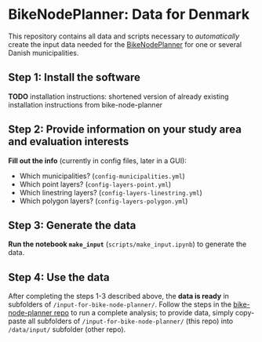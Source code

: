 # BikeNodePlanner: Data for Denmark

This repository contains all data and scripts necessary to _automatically_ create the input data needed for the [BikeNodePlanner](https://github.com/anastassiavybornova/bike-node-planner) for one or several Danish municipalities.

## Step 1: Install the software

**TODO** installation instructions: shortened version of already existing installation instructions from bike-node-planner

## Step 2: Provide information on your study area and evaluation interests

**Fill out the info** (currently in config files, later in a GUI):
* Which municipalities? (`config-municipalities.yml`)
* Which point layers? (`config-layers-point.yml`)
* Which linestring layers? (`config-layers-linestring.yml`)
* Which polygon layers? (`config-layers-polygon.yml`)

## Step 3: Generate the data

**Run the notebook `make_input`** (`scripts/make_input.ipynb`) to generate the data.

## Step 4: Use the data

After completing the steps 1-3 described above, the **data is ready** in subfolders of `/input-for-bike-node-planner/`. Follow the steps in the [bike-node-planner repo](https://github.com/anastassiavybornova/bike-node-planner) to run a complete analysis; to provide data, simply copy-paste all subfolders of `/input-for-bike-node-planner/` (this repo) into `/data/input/` subfolder (other repo).